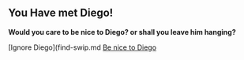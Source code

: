 ## You Have met Diego!
**Would you care to be nice to Diego? or shall you leave him hanging?**


[Ignore Diego](find-swip.md
[Be nice to Diego](go-parade.md)